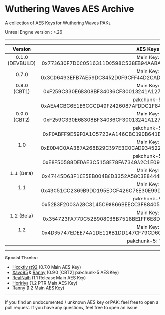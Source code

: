 # Wuthering Waves AES Archive

A collection of AES Keys for Wuthering Waves PAKs.

Unreal Engine version : 4.26

___

| Version |                                AES Keys                                 |
|:-------:|:------------------------------------------------------------------:|
|  0.1.0 (DEVBUILD)  | Main Key: 0x773630F7D0C0516311D0598C538EB94AABAD423208F3633A98E34513557DE2C5 | |
|  0.7.0 | Main Key: 0x3CD6493EFB7AE59DC3452D0F9CFF44D2CAD4BDC1FBA00DF7CC4FA4707A81AD75 | |
|  0.8.0 (CBT1)  | Main Key: 0xF259C330E6B308BF34086CF30013241A1277F6E25D8F580746C2E8829EA1E15F | |
|    | pakchunk-5: 0xAEA4CBC6E1B6CCCD49F2426087AFDDC1F84662B45019BB6CBFFD62F470AFCDD5 |
|  0.9.0 (CBT2)  | Main Key: 0xF259C330E6B308BF34086CF30013241A1277F6E25D8F580746C2E8829EA1E15F |
|    | pakchunk-5: 0xF0ABFF9E59F0A1C5723AA146CBC190B641E5528E18F2AF1AA364A741E80E3EC8 |
|  1.0  | Main Key: 0xE0D4C0AA387A268B29C397E3C0CAD934522EFC96BE5526D6288EA26351CDACC9 |
|        | pakchunk-5: 0xE8F50588DEDAE3C5158E78FA7349A2C1E09CEC20B4A0FA4B2CF82C0ADDEFE2EA |
|  1.1 (Beta)  | Main Key: 0x47445D63F10E5EB004B8D3352A58C3E8444E1F7D1907A442D204161C71C567DC |
|  1.1  | Main Key: 0x43C51CC2369B9DD195EDCF426C78E30E99D7514DC14E8C03A831E128A3941010 |
|        | pakchunk-5: 0x52B3F2003A28C3145C98866BEECC3F884051140E03CC42946A89DB126AD55E9C |
|  1.2 (Beta)  | Main Key: 0x354723FA77DC52B9080B8B7518BE1FF6E8D12D7BE56F4050C5B472E0C6E90A70 |
|  1.2  | Main Key: 0x4D65747EDEB74A1DE116B1DD147CF79CD6C082F0DB7908E1BBD37F0428426469 |
|        | pakchunk-5: TBD |
___
Special Thanks : 
- [Hxcktivist92](https://github.com/Hxcktivist92) (0.7.0 Main AES Key)
- [Xavo95](https://github.com/xavo95) & [Ranny](https://github.com/Rannytheory) (0.9.0 [CBT2] pakchunk-5 AES Key)
- [RealNath](https://github.com/RealNath) (1.1 Release Main AES Key)
- [Hoririya](https://github.com/Hororiya) (1.2 PTR Main AES Key)
- [Ranny](https://github.com/Rannytheory) (1.2 Main AES Key)

___
If you find an undocumented / unknown AES key or PAK: feel free to open a pull request. If you have any
questions, feel free to open an issue.
